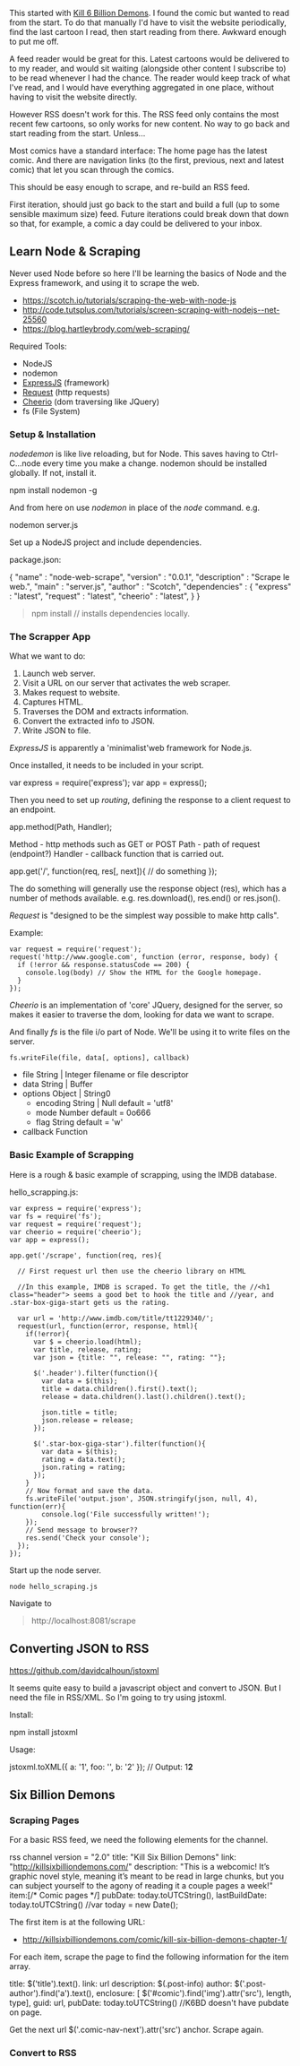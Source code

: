 This started with [Kill 6 Billion Demons](http://killsixbilliondemons.com/). I found the comic but wanted to read from the start. To do that manually I'd have to visit the website periodically, find the last cartoon I read, then start reading from there. Awkward enough to put me off.

A feed reader would be great for this. Latest cartoons would be delivered to to my reader, and would sit waiting (alongside other content I subscribe to) to be read whenever I had the chance. The reader would keep track of what I've read, and I would have everything aggregated in one place, without having to visit the website directly.

However RSS doesn't work for this. The RSS feed only contains the most recent few cartoons, so only works for new content. No way to go back and start reading from the start. Unless...

Most comics have a standard interface: The home page has the latest comic. And there are navigation links (to the first, previous, next and latest comic) that let you scan through the comics.

This should be easy enough to scrape, and re-build an RSS feed.

First iteration, should just go back to the start and build a full (up to some sensible maximum size) feed. Future iterations could break down that down so that, for example, a comic a day could be delivered to your inbox.


## Learn Node & Scraping

Never used Node before so here I'll be learning the basics of Node and the Express framework, and using it to scrape the web.

* https://scotch.io/tutorials/scraping-the-web-with-node-js
* http://code.tutsplus.com/tutorials/screen-scraping-with-nodejs--net-25560
* https://blog.hartleybrody.com/web-scraping/

Required Tools:

* NodeJS
* nodemon
* [ExpressJS](http://expressjs.com/) (framework)
* [Request](https://github.com/mikeal/request) (http requests)
* [Cheerio](https://github.com/MatthewMueller/cheerio) (dom traversing like JQuery)
* fs (File System)

### Setup & Installation

_nodedemon_ is like live reloading, but for Node. This saves having to Ctrl-C...node every time you make a change. nodemon should be installed globally. If not, install it.

  npm install nodemon -g

And from here on use _nodemon_ in place of the _node_ command. e.g.

  nodemon server.js

Set up a NodeJS project and include dependencies.

package.json:

  {
    "name"         : "node-web-scrape",
    "version"      : "0.0.1",
    "description"  : "Scrape le web.",
    "main"         : "server.js",
    "author"       : "Scotch",
    "dependencies" : {
      "express"    : "latest",
      "request"    : "latest",
      "cheerio"    : "latest",
    }
  }

  > npm install // installs dependencies locally.

### The Scrapper App

What we want to do:

1. Launch web server.
2. Visit a URL on our server that activates the web scraper.
3. Makes request to website.
4. Captures HTML.
5. Traverses the DOM and extracts information.
6. Convert the extracted info to JSON.
7. Write JSON to file.

_ExpressJS_ is apparently a 'minimalist'web framework for Node.js.

Once installed, it needs to be included in your script.

  var express = require('express');
  var app = express();

Then you need to set up _routing_, defining the response to a client request to an endpoint.

  app.method(Path, Handler);

Method - http methods such as GET or POST
Path - path of request (endpoint?)
Handler - callback function that is carried out.

  app.get('/', function(req, res[, next]){
    // do something
  });

The do something will generally use the response object (res), which has a number of methods available. e.g. res.download(), res.end() or res.json().

_Request_ is "designed to be the simplest way possible to make http calls".

Example:

    var request = require('request');
    request('http://www.google.com', function (error, response, body) {
      if (!error && response.statusCode == 200) {
        console.log(body) // Show the HTML for the Google homepage.
      }
    });

_Cheerio_ is an implementation of 'core' JQuery, designed for the server, so makes it easier to traverse the dom, looking for data we want to scrape.

And finally _fs_ is the file i/o part of Node. We'll be using it to write files on the server.

    fs.writeFile(file, data[, options], callback)

* file String | Integer filename or file descriptor
* data String | Buffer
* options Object | String0
    - encoding String | Null default = 'utf8'
    - mode Number default = 0o666
    - flag String default = 'w'
* callback Function

### Basic Example of Scrapping

Here is a rough & basic example of scrapping, using the IMDB database.

hello_scrapping.js:

    var express = require('express');
    var fs = require('fs');
    var request = require('request');
    var cheerio = require('cheerio');
    var app = express();

    app.get('/scrape', function(req, res){

      // First request url then use the cheerio library on HTML

      //In this example, IMDB is scraped. To get the title, the //<h1 class="header"> seems a good bet to hook the title and //year, and  .star-box-giga-start gets us the rating.

      var url = 'http://www.imdb.com/title/tt1229340/';
      request(url, function(error, response, html){
        if(!error){
          var $ = cheerio.load(html);
          var title, release, rating;
          var json = {title: "", release: "", rating: ""};

          $('.header').filter(function(){
            var data = $(this);
            title = data.children().first().text();
            release = data.children().last().children().text();

            json.title = title;
            json.release = release;
          });

          $('.star-box-giga-star').filter(function(){
            var data = $(this);
            rating = data.text();
            json.rating = rating;
          });
        }
        // Now format and save the data.
        fs.writeFile('output.json', JSON.stringify(json, null, 4), function(err){
            console.log('File successfully written!');
        });
        // Send message to browser??
        res.send('Check your console');
      });
    });

Start up the node server.

    node hello_scraping.js

Navigate to 

> http://localhost:8081/scrape

## Converting JSON to RSS

https://github.com/davidcalhoun/jstoxml

It seems quite easy to build a javascript object and convert to JSON. But I need the file in RSS/XML. So I'm going to try using jstoxml.

Install:

  npm install jstoxml

Usage:

  jstoxml.toXML({
    a: '1',
    foo: '',
    b: '2'
  }); // Output: <a>1</a><foo></foo><b>2</b>

## Six Billion Demons

### Scraping Pages

For a basic RSS feed, we need the following elements for the channel.

rss
  channel version = "2.0"
      title: "Kill Six Billion Demons"
      link: "http://killsixbilliondemons.com/"
      description: "This is a webcomic! It’s graphic novel style, meaning it’s meant to be read in large chunks, but you can subject yourself to the agony of reading it a couple pages a week!"
      item:[/* Comic pages */]
      pubDate: today.toUTCString(),
      lastBuildDate: today.toUTCString() //var today = new Date();

The first item is at the following URL:

* http://killsixbilliondemons.com/comic/kill-six-billion-demons-chapter-1/

For each item, scrape the page to find the following information for the item array.

  title: $('title').text().
  link: url
  description: $(.post-info)
  author: $('.post-author').find('a').text(),
  enclosure: [
    $('#comic').find('img').attr('src'), 
    length, 
    type],
  guid: url,
  pubDate: today.toUTCString() //K6BD doesn't have pubdate on page.


Get the next url $('.comic-nav-next').attr('src') anchor. Scrape again.

### Convert to RSS

